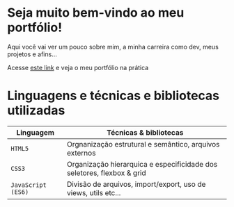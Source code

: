 # Seja muito bem-vindo ao meu portfólio!

Aqui você vai ver um pouco sobre mim, a minha carreira como dev, meus projetos e afins...

Acesse [este link](https://3nderxp.github.io/meuportfolio/) e veja o meu portfólio na prática

# Linguagens e técnicas e bibliotecas utilizadas

|      Linguagem     |                        Técnicas & bibliotecas                          |
|------------------- | ---------------------------------------------------------------------- |
|       `HTML5`      | Orgnanização estrutural e semântico, arquivos externos                 |
|       `CSS3`       | Organização hierarquica e especificidade dos seletores, flexbox & grid |
| `JavaScript (ES6)` | Divisão de arquivos, import/export, uso de views, utils etc...         |